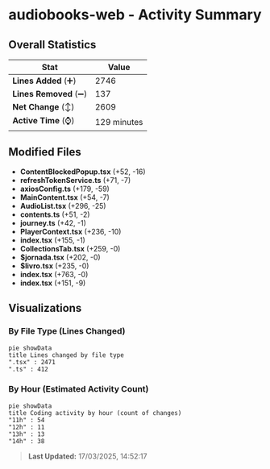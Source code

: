 # audiobooks-web - Activity Summary 

## Overall Statistics

| Stat                   | Value                                                             |
| ---------------------- | ----------------------------------------------------------------- |
| **Lines Added** (➕)   | 2746                                          |
| **Lines Removed** (➖) | 137                                        |
| **Net Change** (↕)    | 2609                |
| **Active Time** (⌚)   | 129 minutes |


## Modified Files
- **ContentBlockedPopup.tsx** (+52, -16)
- **refreshTokenService.ts** (+71, -7)
- **axiosConfig.ts** (+179, -59)
- **MainContent.tsx** (+54, -7)
- **AudioList.tsx** (+296, -25)
- **contents.ts** (+51, -2)
- **journey.ts** (+42, -1)
- **PlayerContext.tsx** (+236, -10)
- **index.tsx** (+155, -1)
- **CollectionsTab.tsx** (+259, -0)
- **$jornada.tsx** (+202, -0)
- **$livro.tsx** (+235, -0)
- **index.tsx** (+763, -0)
- **index.tsx** (+151, -9)

## Visualizations

### By File Type (Lines Changed)

```mermaid
pie showData
title Lines changed by file type
".tsx" : 2471
".ts" : 412
```

### By Hour (Estimated Activity Count)

```mermaid
pie showData
title Coding activity by hour (count of changes)
"11h" : 54
"12h" : 11
"13h" : 13
"14h" : 38
```


> **Last Updated:** 17/03/2025, 14:52:17